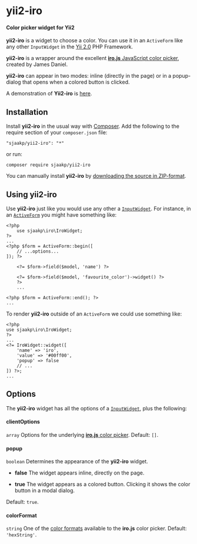 yii2-iro
========

#### Color picker widget for Yii2 ####

**yii2-iro** is a widget to choose a color. You can use it in an `ActiveForm` 
like any other `InputWidget` in the [Yii 2.0](https://www.yiiframework.com/ "Yii") PHP Framework.

**yii2-iro** is a wrapper around the excellent [**iro.js** JavaScript color picker](https://iro.js.org/),
 created by James Daniel.

**yii2-iro** can appear in two modes: inline (directly in the page) 
or in a popup-dialog that opens when a colored button is clicked.

A demonstration of **Yii2-iro** is [here](http://www.sjaakpriester.nl/software/iro).

## Installation ##

Install **yii2-iro** in the usual way with [Composer](https://getcomposer.org/). 
Add the following to the require section of your `composer.json` file:

`"sjaakp/yii2-iro": "*"` 

or run:

`composer require sjaakp/yii2-iro` 

You can manually install **yii2-iro** by [downloading the source in ZIP-format](https://github.com/sjaakp/yii2-iro/archive/master.zip).

## Using yii2-iro ##

Use **yii2-iro** just like you would use any other a [`InputWidget`](https://www.yiiframework.com/doc/api/2.0/yii-widgets-inputwidget "Yii Framework").
 For instance, in an [`ActiveForm`](https://www.yiiframework.com/doc/api/2.0/yii-widgets-activeform) 
 you might have something like:

	<?php
	    use sjaakp\iro\IroWidget;
	?>
    ...
    <?php $form = ActiveForm::begin([
        // ...options...
    ]); ?>
    
        <?= $form->field($model, 'name') ?>
        
        <?= $form->field($model, 'favourite_color')->widget() ?>
        ?>
        ...
	
	<?php $form = ActiveForm::end(); ?>
	...
        

To render **yii2-iro** outside of an `ActiveForm` we could use something like:

	<?php
	use sjaakp\iro\IroWidget;
	?>
	...
    <?= IroWidget::widget([
        'name' => 'iro',
        'value' => '#00ff00',
        'popup' => false
        // ...
    ]) ?>;
	...


## Options ##

The **yii2-iro** widget has all the options of a [`InputWidget`](https://www.yiiframework.com/doc/api/2.0/yii-widgets-inputwidget "Yii Framework"),
 plus the following:

#### clientOptions ####

`array` Options for the underlying [**iro.js** color picker](https://iro.js.org/guide.html#color-picker-options).
 Default: `[]`.

#### popup ####

`boolean` Determines the appearance of the **yii2-iro** widget.

- **false** The widget appears inline, directly on the page.
 
- **true** The widget appears as a colored button. Clicking it shows the color button in a modal dialog.

Default: `true`.

#### colorFormat ####

`string` One of the [color formats](https://iro.js.org/guide.html#selected-color-api) available to the **iro.js** color picker.
Default: `'hexString'`.

